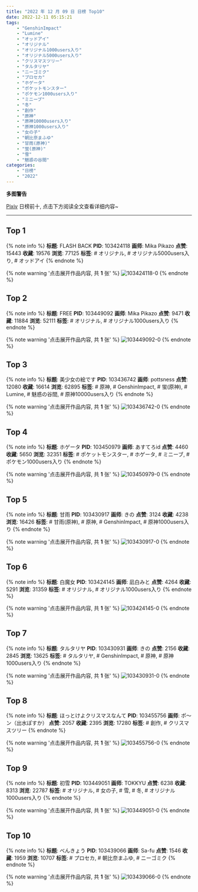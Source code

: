 ```yaml
---
title: "2022 年 12 月 09 日 日榜 Top10"
date: 2022-12-11 05:15:21
tags:
    - "GenshinImpact"
    - "Lumine"
    - "オッドアイ"
    - "オリジナル"
    - "オリジナル1000users入り"
    - "オリジナル5000users入り"
    - "クリスマスツリー"
    - "タルタリヤ"
    - "ニーゴミク"
    - "プロセカ"
    - "ホゲータ"
    - "ポケットモンスター"
    - "ポケモン1000users入り"
    - "ミニーブ"
    - "冬"
    - "創作"
    - "原神"
    - "原神10000users入り"
    - "原神1000users入り"
    - "女の子"
    - "朝比奈まふゆ"
    - "甘雨(原神)"
    - "蛍(原神)"
    - "雪"
    - "魅惑の谷間"
categories:
    - "日榜"
    - "2022"
---
```


<i class="fa fa-triangle-exclamation"></i>**多图警告**<i class="fa fa-triangle-exclamation"></i>

[Pixiv](https://www.pixiv.net/) 日榜前十, 点击下方阅读全文查看详细内容~

<!-- more -->

---

## Top 1

{% note info %}
**标题**: FLASH BACK
**PID**: 103424118 **画师**: Mika Pikazo
**点赞**: 15443 **收藏**: 19576 **浏览**: 77125
**标签**: # オリジナル, # オリジナル5000users入り, # オッドアイ
{% endnote %}

{% note warning '点击展开作品内容, 共 **1** 张' %}
![103424118-0](https://i.pixiv.re/img-original/img/2022/12/08/00/00/03/103424118_p0.png)
{% endnote %}

## Top 2

{% note info %}
**标题**: FREE
**PID**: 103449092 **画师**: Mika Pikazo
**点赞**: 9471 **收藏**: 11884 **浏览**: 52111
**标签**: # オリジナル, # オリジナル1000users入り
{% endnote %}

{% note warning '点击展开作品内容, 共 **1** 张' %}
![103449092-0](https://i.pixiv.re/img-original/img/2022/12/09/00/00/10/103449092_p0.png)
{% endnote %}

## Top 3

{% note info %}
**标题**: 美少女の絵です
**PID**: 103436742 **画师**: pottsness
**点赞**: 12080 **收藏**: 16614 **浏览**: 62895
**标签**: # 原神, # GenshinImpact, # 蛍(原神), # Lumine, # 魅惑の谷間, # 原神10000users入り
{% endnote %}

{% note warning '点击展开作品内容, 共 **1** 张' %}
![103436742-0](https://i.pixiv.re/img-original/img/2022/12/08/16/00/01/103436742_p0.jpg)
{% endnote %}

## Top 4

{% note info %}
**标题**: ホゲータ
**PID**: 103450979 **画师**: あすてろid
**点赞**: 4460 **收藏**: 5650 **浏览**: 32351
**标签**: # ポケットモンスター, # ホゲータ, # ミニーブ, # ポケモン1000users入り
{% endnote %}

{% note warning '点击展开作品内容, 共 **1** 张' %}
![103450979-0](https://i.pixiv.re/img-original/img/2022/12/09/01/01/03/103450979_p0.jpg)
{% endnote %}

## Top 5

{% note info %}
**标题**: 甘雨
**PID**: 103430917 **画师**: きの
**点赞**: 3124 **收藏**: 4238 **浏览**: 16426
**标签**: # 甘雨(原神), # 原神, # GenshinImpact, # 原神1000users入り
{% endnote %}

{% note warning '点击展开作品内容, 共 **1** 张' %}
![103430917-0](https://i.pixiv.re/img-original/img/2022/12/08/08/08/14/103430917_p0.jpg)
{% endnote %}

## Top 6

{% note info %}
**标题**: 白魔女
**PID**: 103424145 **画师**: 凪白みと
**点赞**: 4264 **收藏**: 5291 **浏览**: 31359
**标签**: # オリジナル, # オリジナル1000users入り
{% endnote %}

{% note warning '点击展开作品内容, 共 **1** 张' %}
![103424145-0](https://i.pixiv.re/img-original/img/2022/12/08/00/00/06/103424145_p0.png)
{% endnote %}

## Top 7

{% note info %}
**标题**: タルタリヤ
**PID**: 103430931 **画师**: きの
**点赞**: 2156 **收藏**: 2845 **浏览**: 13625
**标签**: # タルタリヤ, # GenshinImpact, # 原神, # 原神1000users入り
{% endnote %}

{% note warning '点击展开作品内容, 共 **1** 张' %}
![103430931-0](https://i.pixiv.re/img-original/img/2022/12/08/08/09/33/103430931_p0.jpg)
{% endnote %}

## Top 8

{% note info %}
**标题**: ほっとけよクリスマスなんて
**PID**: 103455756 **画师**: ポ～ン（出水ぽすか）
**点赞**: 2057 **收藏**: 2395 **浏览**: 17280
**标签**: # 創作, # クリスマスツリー
{% endnote %}

{% note warning '点击展开作品内容, 共 **1** 张' %}
![103455756-0](https://i.pixiv.re/img-original/img/2022/12/09/07/30/01/103455756_p0.jpg)
{% endnote %}

## Top 9

{% note info %}
**标题**: 初雪
**PID**: 103449051 **画师**: TOKKYU
**点赞**: 6238 **收藏**: 8313 **浏览**: 22787
**标签**: # オリジナル, # 女の子, # 雪, # 冬, # オリジナル1000users入り
{% endnote %}

{% note warning '点击展开作品内容, 共 **1** 张' %}
![103449051-0](https://i.pixiv.re/img-original/img/2022/12/09/00/00/05/103449051_p0.jpg)
{% endnote %}

## Top 10

{% note info %}
**标题**: べんきょう
**PID**: 103439066 **画师**: Sa-fu
**点赞**: 1546 **收藏**: 1959 **浏览**: 10707
**标签**: # プロセカ, # 朝比奈まふゆ, # ニーゴミク
{% endnote %}

{% note warning '点击展开作品内容, 共 **1** 张' %}
![103439066-0](https://i.pixiv.re/img-original/img/2022/12/08/18/00/59/103439066_p0.jpg)
{% endnote %}
